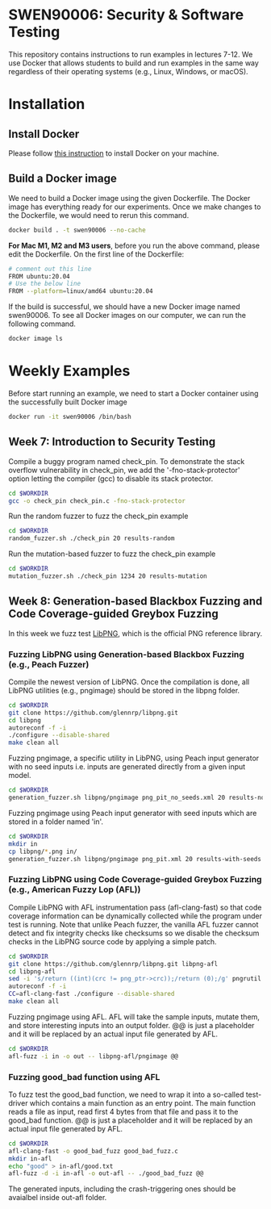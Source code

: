 # SWEN90006: Security & Software Testing

This repository contains instructions to run examples in lectures 7-12. We use Docker that allows students to build and run examples in the same way regardless of their operating systems (e.g., Linux, Windows, or macOS).

# Installation

## Install Docker

Please follow [this instruction](https://docs.docker.com/get-docker/) to install Docker on your machine.

## Build a Docker image


We need to build a Docker image using the given Dockerfile. The Docker image has everything ready for our experiments. Once we make changes to the Dockerfile, we would need to rerun this command.
```bash
docker build . -t swen90006 --no-cache
```

**For Mac M1, M2 and M3 users**, before you run the above command, please edit the Dockerfile. On the first line of the Dockerfile: 

```bash
# comment out this line
FROM ubuntu:20.04
# Use the below line
FROM --platform=linux/amd64 ubuntu:20.04 
```


If the build is successful, we should have a new Docker image named swen90006. To see all Docker images on our computer, we can run the following command.
```bash
docker image ls
```

# Weekly Examples

Before start running an example, we need to start a Docker container using the successfully built Docker image
```bash
docker run -it swen90006 /bin/bash
```

## Week 7: Introduction to Security Testing
Compile a buggy program named check_pin. To demonstrate the stack overflow vulnerability in check_pin, we add the '-fno-stack-protector' option letting the compiler (gcc) to disable its stack protector.
```bash
cd $WORKDIR
gcc -o check_pin check_pin.c -fno-stack-protector
```

Run the random fuzzer to fuzz the check_pin example
```bash
cd $WORKDIR
random_fuzzer.sh ./check_pin 20 results-random
```

Run the mutation-based fuzzer to fuzz the check_pin example
```bash
cd $WORKDIR
mutation_fuzzer.sh ./check_pin 1234 20 results-mutation
```

## Week 8: Generation-based Blackbox Fuzzing and Code Coverage-guided Greybox Fuzzing
In this week we fuzz test [LibPNG](http://www.libpng.org/pub/png/libpng.html), which is the official PNG reference library.

### Fuzzing LibPNG using Generation-based Blackbox Fuzzing (e.g., Peach Fuzzer)
Compile the newest version of LibPNG. Once the compilation is done, all LibPNG utilities (e.g., pngimage) should be stored in the libpng folder.

```bash
cd $WORKDIR
git clone https://github.com/glennrp/libpng.git 
cd libpng
autoreconf -f -i
./configure --disable-shared
make clean all
```

Fuzzing pngimage, a specific utility in LibPNG, using Peach input generator with no seed inputs i.e. inputs are generated directly from a given input model.
```bash
cd $WORKDIR
generation_fuzzer.sh libpng/pngimage png_pit_no_seeds.xml 20 results-no-seeds
```

Fuzzing pngimage using Peach input generator with seed inputs which are stored in a folder named 'in'.
```bash
cd $WORKDIR
mkdir in
cp libpng/*.png in/
generation_fuzzer.sh libpng/pngimage png_pit.xml 20 results-with-seeds
```

### Fuzzing LibPNG using Code Coverage-guided Greybox Fuzzing (e.g., American Fuzzy Lop (AFL))
Compile LibPNG with AFL instrumentation pass (afl-clang-fast) so that code coverage information can be dynamically collected while the program under test is running. Note that unlike Peach fuzzer, the vanilla AFL fuzzer cannot detect and fix integrity checks like checksums so we disable the checksum checks in the LibPNG source code by applying a simple patch.

```bash
cd $WORKDIR
git clone https://github.com/glennrp/libpng.git libpng-afl
cd libpng-afl
sed -i 's/return ((int)(crc != png_ptr->crc));/return (0);/g' pngrutil.c
autoreconf -f -i
CC=afl-clang-fast ./configure --disable-shared
make clean all
```

Fuzzing pngimage using AFL. AFL will take the sample inputs, mutate them, and store interesting inputs into an output folder. @@ is just a placeholder and it will be replaced by an actual input file generated by AFL.
```bash
cd $WORKDIR
afl-fuzz -i in -o out -- libpng-afl/pngimage @@
```

### Fuzzing good_bad function using AFL

To fuzz test the good_bad function, we need to wrap it into a so-called test-driver which contains a main function as an entry point. The main function reads a file as input, read first 4 bytes from that file and pass it to the good_bad function. @@ is just a placeholder and it will be replaced by an actual input file generated by AFL.

```bash
cd $WORKDIR
afl-clang-fast -o good_bad_fuzz good_bad_fuzz.c
mkdir in-afl
echo "good" > in-afl/good.txt
afl-fuzz -d -i in-afl -o out-afl -- ./good_bad_fuzz @@
```

The generated inputs, including the crash-triggering ones should be avaialbel inside out-afl folder.
